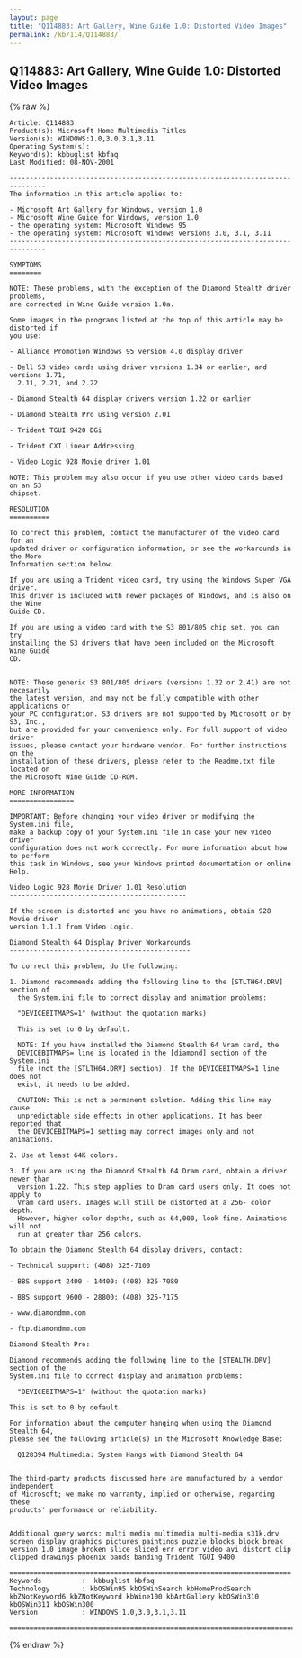```yaml
---
layout: page
title: "Q114883: Art Gallery, Wine Guide 1.0: Distorted Video Images"
permalink: /kb/114/Q114883/
---
```


## Q114883: Art Gallery, Wine Guide 1.0: Distorted Video Images

{% raw %}

	Article: Q114883
	Product(s): Microsoft Home Multimedia Titles
	Version(s): WINDOWS:1.0,3.0,3.1,3.11
	Operating System(s): 
	Keyword(s): kbbuglist kbfaq
	Last Modified: 08-NOV-2001
	
	-------------------------------------------------------------------------------
	The information in this article applies to:
	
	- Microsoft Art Gallery for Windows, version 1.0 
	- Microsoft Wine Guide for Windows, version 1.0 
	- the operating system: Microsoft Windows 95 
	- the operating system: Microsoft Windows versions 3.0, 3.1, 3.11 
	-------------------------------------------------------------------------------
	
	SYMPTOMS
	========
	
	NOTE: These problems, with the exception of the Diamond Stealth driver problems,
	are corrected in Wine Guide version 1.0a.
	
	Some images in the programs listed at the top of this article may be distorted if
	you use:
	
	- Alliance Promotion Windows 95 version 4.0 display driver
	
	- Dell S3 video cards using driver versions 1.34 or earlier, and versions 1.71,
	  2.11, 2.21, and 2.22
	
	- Diamond Stealth 64 display drivers version 1.22 or earlier
	
	- Diamond Stealth Pro using version 2.01
	
	- Trident TGUI 9420 DGi
	
	- Trident CXI Linear Addressing
	
	- Video Logic 928 Movie driver 1.01
	
	NOTE: This problem may also occur if you use other video cards based on an S3
	chipset.
	
	RESOLUTION
	==========
	
	To correct this problem, contact the manufacturer of the video card for an
	updated driver or configuration information, or see the workarounds in the More
	Information section below.
	
	If you are using a Trident video card, try using the Windows Super VGA driver.
	This driver is included with newer packages of Windows, and is also on the Wine
	Guide CD.
	
	If you are using a video card with the S3 801/805 chip set, you can try
	installing the S3 drivers that have been included on the Microsoft Wine Guide
	CD.
	
	
	NOTE: These generic S3 801/805 drivers (versions 1.32 or 2.41) are not necesarily
	the latest version, and may not be fully compatible with other applications or
	your PC configuration. S3 drivers are not supported by Microsoft or by S3, Inc.,
	but are provided for your convenience only. For full support of video driver
	issues, please contact your hardware vendor. For further instructions on the
	installation of these drivers, please refer to the Readme.txt file located on
	the Microsoft Wine Guide CD-ROM.
	
	MORE INFORMATION
	================
	
	IMPORTANT: Before changing your video driver or modifying the System.ini file,
	make a backup copy of your System.ini file in case your new video driver
	configuration does not work correctly. For more information about how to perform
	this task in Windows, see your Windows printed documentation or online Help.
	
	Video Logic 928 Movie Driver 1.01 Resolution
	--------------------------------------------
	
	If the screen is distorted and you have no animations, obtain 928 Movie driver
	version 1.1.1 from Video Logic.
	
	Diamond Stealth 64 Display Driver Workarounds
	---------------------------------------------
	
	To correct this problem, do the following:
	
	1. Diamond recommends adding the following line to the [STLTH64.DRV] section of
	  the System.ini file to correct display and animation problems:
	
	  "DEVICEBITMAPS=1" (without the quotation marks)
	
	  This is set to 0 by default.
	
	  NOTE: If you have installed the Diamond Stealth 64 Vram card, the
	  DEVICEBITMAPS= line is located in the [diamond] section of the System.ini
	  file (not the [STLTH64.DRV] section). If the DEVICEBITMAPS=1 line does not
	  exist, it needs to be added.
	
	  CAUTION: This is not a permanent solution. Adding this line may cause
	  unpredictable side effects in other applications. It has been reported that
	  the DEVICEBITMAPS=1 setting may correct images only and not animations.
	
	2. Use at least 64K colors.
	
	3. If you are using the Diamond Stealth 64 Dram card, obtain a driver newer than
	  version 1.22. This step applies to Dram card users only. It does not apply to
	  Vram card users. Images will still be distorted at a 256- color depth.
	  However, higher color depths, such as 64,000, look fine. Animations will not
	  run at greater than 256 colors.
	
	To obtain the Diamond Stealth 64 display drivers, contact:
	
	- Technical support: (408) 325-7100
	
	- BBS support 2400 - 14400: (408) 325-7080
	
	- BBS support 9600 - 28800: (408) 325-7175
	
	- www.diamondmm.com
	
	- ftp.diamondmm.com
	
	Diamond Stealth Pro:
	
	Diamond recommends adding the following line to the [STEALTH.DRV] section of the
	System.ini file to correct display and animation problems:
	
	  "DEVICEBITMAPS=1" (without the quotation marks)
	
	This is set to 0 by default.
	
	For information about the computer hanging when using the Diamond Stealth 64,
	please see the following article(s) in the Microsoft Knowledge Base:
	
	  Q128394 Multimedia: System Hangs with Diamond Stealth 64
	
	
	The third-party products discussed here are manufactured by a vendor independent
	of Microsoft; we make no warranty, implied or otherwise, regarding these
	products' performance or reliability.
	
	
	Additional query words: multi media multimedia multi-media s31k.drv screen display graphics pictures paintings puzzle blocks block break version 1.0 image broken slice sliced err error video avi distort clip clipped drawings phoenix bands banding Trident TGUI 9400
	
	======================================================================
	Keywords          :  kbbuglist kbfaq
	Technology        : kbOSWin95 kbOSWinSearch kbHomeProdSearch kbZNotKeyword6 kbZNotKeyword kbWine100 kbArtGallery kbOSWin310 kbOSWin311 kbOSWin300
	Version           : WINDOWS:1.0,3.0,3.1,3.11
	
	=============================================================================
	

{% endraw %}

